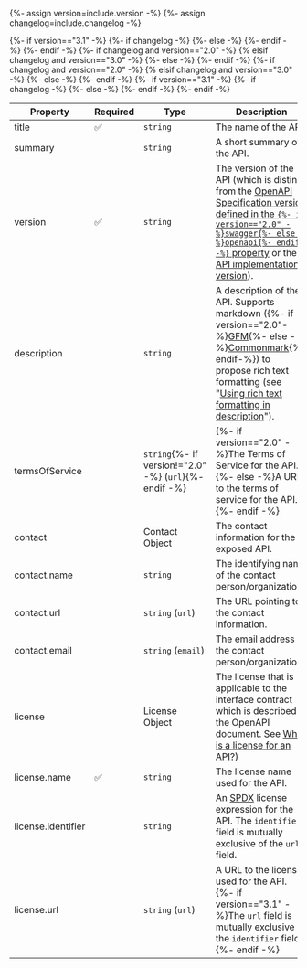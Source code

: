 {%- assign version=include.version -%}
{%- assign changelog=include.changelog -%}
<table>
<thead><tr>
<th>Property</th><th>Required</th><th>Type</th><th>Description</th>
</tr></thead>
<tr>
<td>title</td><td>✅</td><td><code>string</code></td><td>The name of the API.</td>
</tr>
{%- if version=="3.1" -%}
{%- if changelog -%}
<tr class="table-success">
{%- else -%}
<tr>
{%- endif -%}
<td>summary</td><td></td><td><code>string</code></td><td>A short summary of the API.</td>
</tr>
{%- endif -%}
<tr>
  <td>version</td>
  <td>✅</td>
  <td><code>string</code></td>
  <td>The version of the API (which is distinct from the <a href="#what-is-the-openapi-property">OpenAPI Specification version defined in the <code>{%- if version=="2.0" -%}swagger{%- else -%}openapi{%- endif -%}</code> property</a> or the <a href="#version-is-not-the-interfaces-contract-one">API implementation version</a>).</td>
</tr>
{%- if changelog and version=="2.0" -%}
<tr class="table-primary">
{% elsif changelog and version=="3.0" -%}
<tr class="table-danger">
{%- else -%}
<tr>
{%- endif -%}
  <td>description</td>
  <td></td>
  <td><code>string</code></td>
  <td>A description of the API. Supports markdown ({%- if version=="2.0"-%}<a href="https://github.github.com/gfm/">GFM</a>{%- else -%}<a href="https://spec.commonmark.org/">Commonmark</a>{%-endif-%}) to propose rich text formatting (see "<a href="#using-rich-text-formatting-in-description">Using rich text formatting in description</a>").</td>
</tr>
{%- if changelog and version=="2.0" -%}
<tr class="table-primary">
{% elsif changelog and version=="3.0" -%}
<tr class="table-warning">
{%- else -%}
<tr>
{%- endif -%}
  <td>termsOfService</td>
  <td></td>
  <td><code>string</code>{%- if version!="2.0" -%}&nbsp;(<code>url</code>){%- endif -%}</td>
  <td>{%- if version=="2.0" -%}The Terms of Service for the API.{%- else -%}A URL to the terms of service for the API.{%- endif -%}</td>
</tr>
<tr>
  <td>contact</td>
  <td></td>
  <td>Contact Object</td>
  <td>The contact information for the exposed API.</td>
</tr>
<tr>
  <td>contact.name</td>
  <td></td>
  <td><code>string</code></td>
  <td>The identifying name of the contact person/organization.</td>
</tr>
<tr>
  <td>contact.url</td>
  <td></td>
  <td><code>string</code>&nbsp;(<code>url</code>)</td>
  <td>The URL pointing to the contact information.</td>
</tr>
<tr>
  <td>contact.email</td>
  <td></td>
  <td><code>string</code>&nbsp;(<code>email</code>)</td>
  <td>The email address of the contact person/organization.</td>
</tr>
<tr>
  <td>license</td>
  <td></td>
  <td>License Object</td>
  <td>The license that is applicable to the interface contract which is described in the OpenAPI document. See <a href="#what-is-a-license-for-an-api">What is a license for an API?</a>)</td>
</tr>
<tr>
  <td>license.name</td>
  <td>✅</td>
  <td><code>string</code></td>
  <td>The license name used for the API.</td>
</tr>
{%- if version=="3.1" -%}
{%- if changelog -%}
<tr class="table-success">
{%- else -%}
<tr>
{%- endif -%}
  <td>license.identifier</td>
  <td></td>
  <td><code>string</code></td>
  <td>An <a href="https://spdx.org/spdx-specification-21-web-version#h.jxpfx0ykyb60">SPDX</a> license expression for the API. The <code>identifier</code> field is mutually exclusive of the <code>url</code> field.</td>
</tr>
{%- endif -%}
<tr>
  <td>license.url</td>
  <td></td>
  <td><code>string</code>&nbsp;(<code>url</code>)</td>
  <td>A URL to the license used for the API. {%- if version=="3.1" -%}The <code>url</code> field is mutually exclusive of the <code>identifier</code> field.{%- endif -%}</td>
</tr>
</table>